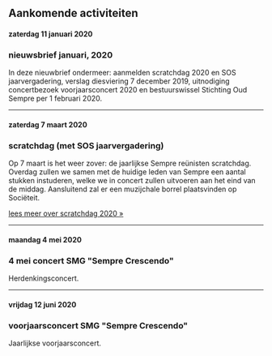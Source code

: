 ## Aankomende activiteiten

#### zaterdag 11 januari 2020
### nieuwsbrief januari, 2020

In deze nieuwbrief ondermeer: aanmelden scratchdag 2020 en SOS jaarvergadering, verslag diesviering 7 december 2019, uitnodiging concertbezoek voorjaarsconcert 2020 en bestuurswissel Stichting Oud Sempre per 1 februari 2020.

<hr>

#### zaterdag 7 maart 2020
### scratchdag (met SOS jaarvergadering)

Op 7 maart is het weer zover: de jaarlijkse Sempre reünisten scratchdag. Overdag zullen we samen met de huidige leden van Sempre een aantal stukken instuderen, welke we in concert zullen uitvoeren aan het eind van de middag. Aansluitend zal er een muzijchale borrel plaatsvinden op Sociëteit.

[lees meer over scratchdag 2020 »](/meer-info/scratchdag-2020)

<hr>

#### maandag 4 mei 2020
### 4 mei concert SMG "Sempre Crescendo"

Herdenkingsconcert.

<hr>

#### vrijdag 12 juni 2020
### voorjaarsconcert SMG "Sempre Crescendo"

Jaarlijkse voorjaarsconcert.

